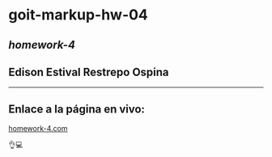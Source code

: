 # **goit-markup-hw-04**
## *homework-4*
## Edison Estival Restrepo Ospina

---

## **Enlace a la página en vivo:**
[homework-4.com](https://edirestrepo.github.io/goit-markup-hw-04/ "homework-4")

👌💻

 

